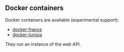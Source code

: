 ## Docker containers

Docker containers are available (experimental support):

- [docker-france](https://github.com/openfisca/openfisca-web-api/tree/master/docker-france)
- [docker-tunisia](https://github.com/openfisca/openfisca-web-api/tree/master/docker-tunisia)

They run an instance of the web API.
